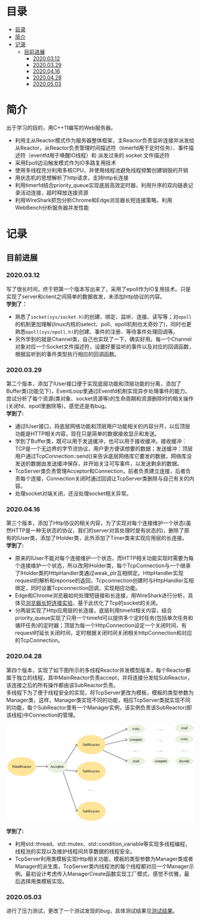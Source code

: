 # 目录
- [目录](#目录)
- [简介](#简介)
- [记录](#记录)
  - [目前进展](#目前进展)
    - [2020.03.12](#20200312)
    - [2020.03.29](#20200329)
    - [2020.04.16](#20200416)
    - [2020.04.28](#20200428)
    - [2020.05.03](#20200503)


# 简介
出于学习的目的，用C++11编写的Web服务器。
* 利用主从Reactor模式作为服务器整体框架，主Reactor负责监听连接并派发给从Reactor，从Reactor负责管理时间描述符（timerfd用于定时任务）、事件描述符（eventfd用于唤醒IO线程）和 派发过来的 socket 文件描述符
* 采用Epoll边沿触发模式作为IO多路复用技术
* 使用多线程充分利用多核CPU，并使用线程池避免线程频繁创建销毁的开销
* 用状态机的思想解析了http请求，支持http长连接
* 利用timerfd结合priority_queue实现底层高效定时器，利用升序的双向链表记录活动连接，超时释放连接资源
* 利用WireShark抓包分析Chrome和Edge浏览器长短连接策略，利用WebBench分析服务器并发性能
# 记录
## 目前进展
### 2020.03.12
写了很长时间，终于把第一个版本写出来了，采用了epoll作为IO复用技术。只是实现了server和client之间简单的数据收发，未添加http协议的内容。  
**学到了：**  
* 熟悉了`socket(sys/socket.h)`的创建、绑定、监听、连接、读写等；对`epoll`的机制更加理解(linux内核的select、poll、epoll机制也太奇妙了)，同时也更熟悉`epoll(sys/epoll.h)`的创建、事件的注册、等待事件处理回调等。  
* 另外学到的就是Channel类，自己也实现了一下，确实好用。每一个Channel对象对应一个Socket文件描述符，设置好要监听的事件以及对应的回调函数，根据监听到的事件类型执行相应的回调函数。  

### 2020.03.29
第二个版本，添加了IUser接口便于实现底层功能和顶层功能的分离，添加了Buffer类(功能见下)，EventLoop里通过Eventfd机制实现异步处理事件的能力。尝试分析了每个资源(类对象、socket资源等)的生命周期和资源删除时的相关操作(关闭fd、epoll里删除等)，感觉还是有bug。  
**学到了:**
* 通过IUser接口，将底层网络功能和顶层用户功能相关的内容分开，以后顶层功能是HTTP相关内容，现在只是简单的数据接收显示和发送。  
* 学到了Buffer类，既可以用于发送缓冲，也可以用于接收缓冲。接收缓冲：TCP是一个无边界的字节流协议，用户更方便读想要的数据；发送缓冲：顶层用户通过TcpConnection::send()来告诉底层网络库它要发的数据，网络库没发送的数据由发送缓冲保存，并开始关注可写事件，以发送剩余的数据。  
* TcpServer类负责管理Acceptor和Connection，前者负责建立连接，后者负责每个连接，Connection关闭时通过回调让TcpServer类删除与自己有关的内容。  
* 处理socket对端关闭，还没处理socket相关异常。  

### 2020.04.16
第三个版本，添加了Http协议的相关内容，为了实现对每个连接维护一个状态(虽然HTTP是一种无状态的协议，我们的server对其处理时是有状态的)，删除了原有的IUser类，添加了IHolder类，此外添加了Timer类来实现应用层的长连接。  
**学到了:**
* 原来的IUser不能对每个连接维护一个状态，而HTTP相关功能实现时需要为每个连接维护一个状态，所以改用IHolder类，每个TcpConnection与一个继承了IHolder类的HttpHandler类通过weak_ptr互相绑定。HttpHandler实现request的解析和reponse的返回，Tcpconnection创建时与HttpHandler互相绑定，同时设置Tcpconnection回调，实现相应功能。  
* Edge和Chrome浏览器如何处理短链接和长连接，用WireShark进行分析，具体见[浏览器长短连接实验](https://github.com/wu-zero/MyWebServer/blob/master/doc/%E6%B5%8F%E8%A7%88%E5%99%A8%E9%95%BF%E7%9F%AD%E8%BF%9E%E6%8E%A5%E5%AE%9E%E9%AA%8C.md)，基于此优化了Tcp的socket的关闭。
* 分两层实现了Http应用层的长连接，底层利用timefd相关内容，结合priority_queue实现了只用一个timefd可以提供多个定时任务(包括单次任务和循环任务)的定时器；顶层为每一个HttpConnection设定一个关闭时间，有request时延长关闭时间，定时根据关闭时间关闭相关httpConnection和对应的TcpConnection。  

### 2020.04.28
第四个版本，实现了如下图所示的多线程Reactor并发模型版本，每个Reactor都属于独立的线程，其中MainReactor负责accept，并将连接分发给SubReactor，该连接之后的所有操作都由该SubReactor负责。  
多线程下为了便于线程安全的实现，将TcpServer更改为模板，模板的类型参数为Manager类，这样，Manager类实现不同的功能，相应TcpServer类就实现不同的功能，每个SubReactor里有一个Manager实例，该实例负责该SubReactor(即该线程)中Connection的管理。  
  
<div align=center><img width="500"  src="https://github.com/wu-zero/MyWebServer/raw/master/doc/pics/%E5%B9%B6%E5%8F%91%E6%A8%A1%E5%9E%8B%E7%A4%BA%E6%84%8F%E5%9B%BE.jpg"/></div>  

**学到了:**  
* 利用std::thread、std::mutex、std::condition_variable等实现多线程编程，线程池的实现以及维护线程间共享数据的线程安全。  
* TcpServer利用类模板实现Http相关功能，模板的类型参数为Manager类或者Manager的派生类，TcpServer类内线程池的每个线程都对应一个Manager示例。最初设计考虑传入ManagerCreate函数实现工厂模式，感觉不优雅，最后选择用类模板实现。  

### 2020.05.03
进行了压力测试，更改了一个测试发现的bug，具体测试结果见[测试结果](https://github.com/wu-zero/MyWebServer/blob/master/doc/%E5%8E%8B%E5%8A%9B%E6%B5%8B%E8%AF%95.md)。
